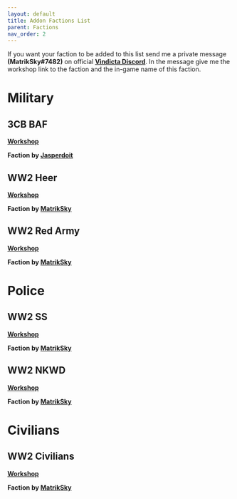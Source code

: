 ```yaml
---
layout: default
title: Addon Factions List
parent: Factions
nav_order: 2
---
```

  
If you want your faction to be added to this list send me a private message <b>(MatrikSky#7482)</b> on official <b>[Vindicta Discord](https://discord.com/invite/CPkgHuN)</b>. In the message give me the workshop link to the faction and the in-game name of this faction.

# Military

## 3CB BAF

<b>[Workshop](https://steamcommunity.com/sharedfiles/filedetails/?id=2183110222)</b>

<b>Faction by [Jasperdoit](https://github.com/Jasperdoit)</b><br>

## WW2 Heer 

<b>[Workshop](https://steamcommunity.com/sharedfiles/filedetails/?id=2179776375)</b>

<b>Faction by [MatrikSky](https://github.com/MatrikSky)</b><br>

## WW2 Red Army 

<b>[Workshop](https://steamcommunity.com/sharedfiles/filedetails/?id=2179776375)</b>

<b>Faction by [MatrikSky](https://github.com/MatrikSky)</b><br>

# Police

## WW2 SS 

<b>[Workshop](https://steamcommunity.com/sharedfiles/filedetails/?id=2179776375)</b>

<b>Faction by [MatrikSky](https://github.com/MatrikSky)</b><br>

## WW2 NKWD 

<b>[Workshop](https://steamcommunity.com/sharedfiles/filedetails/?id=2179776375)</b>

<b>Faction by [MatrikSky](https://github.com/MatrikSky)</b><br>

# Civilians

## WW2 Civilians 

<b>[Workshop](https://steamcommunity.com/sharedfiles/filedetails/?id=2179776375)</b>

<b>Faction by [MatrikSky](https://github.com/MatrikSky)</b><br>
